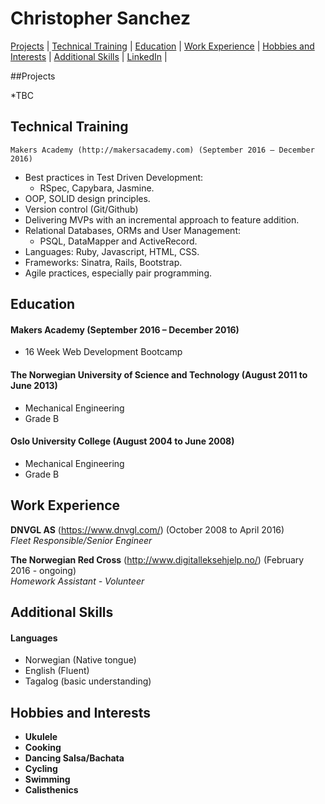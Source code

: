 # Christopher Sanchez
[Projects](#projects) | [Technical Training](#technical-training) | [Education](#education) | [Work Experience](#work-experience) | [Hobbies and Interests](#hobbies-and-interests) | [Additional Skills](#additional-skills) | [LinkedIn](https://no.linkedin.com/in/chrsan) | 




##Projects

*TBC

## Technical Training

	Makers Academy (http://makersacademy.com) (September 2016 – December 2016)
- Best practices in Test Driven Development:
  - RSpec, Capybara, Jasmine.
- OOP, SOLID design principles.
- Version control (Git/Github)
- Delivering MVPs with an incremental approach to feature addition.
- Relational Databases, ORMs and User Management:
  - PSQL, DataMapper and ActiveRecord.
- Languages: Ruby, Javascript, HTML, CSS.
- Frameworks: Sinatra, Rails, Bootstrap.
- Agile practices, especially pair programming.

## Education

#### Makers Academy (September 2016 – December 2016)

- 16 Week Web Development Bootcamp

#### The Norwegian University of Science and Technology (August 2011 to June 2013)

- Mechanical Engineering 
- Grade B

#### Oslo University College (August 2004 to June 2008)

- Mechanical Engineering 
- Grade B


## Work Experience

**DNVGL AS** (https://www.dnvgl.com/) (October 2008 to April 2016)    
*Fleet Responsible/Senior Engineer*  

**The Norwegian Red Cross** (http://www.digitalleksehjelp.no/) (February 2016 - ongoing)    
*Homework Assistant - Volunteer*  

## Additional Skills

#### Languages

* Norwegian (Native tongue)
* English (Fluent)
* Tagalog (basic understanding)

## Hobbies and Interests
- **Ukulele**
- **Cooking**
- **Dancing Salsa/Bachata**
- **Cycling**
- **Swimming**
- **Calisthenics**